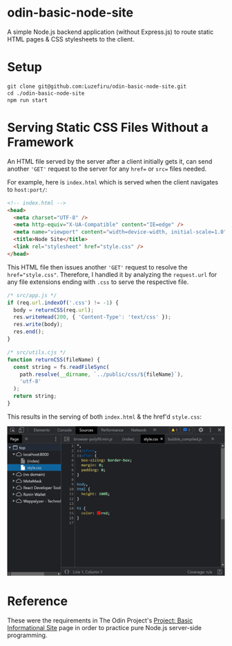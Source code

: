 # odin-basic-node-site

A simple Node.js backend application (without Express.js) to route static HTML pages & CSS stylesheets to the client.

# Setup

```shell
git clone git@github.com:Luzefiru/odin-basic-node-site.git
cd ./odin-basic-node-site
npm run start
```

# Serving Static CSS Files Without a Framework

An HTML file served by the server after a client initially gets it, can send another `'GET'` request to the server for any `href=` or `src=` files needed.

For example, here is `index.html` which is served when the client navigates to `host:port/`:

```html
<!-- index.html -->
<head>
  <meta charset="UTF-8" />
  <meta http-equiv="X-UA-Compatible" content="IE=edge" />
  <meta name="viewport" content="width=device-width, initial-scale=1.0" />
  <title>Node Site</title>
  <link rel="stylesheet" href="style.css" />
</head>
```

This HTML file then issues another `'GET'` request to resolve the `href="style.css"`. Therefore, I handled it by analyzing the `request.url` for any file extensions ending with `.css` to serve the respective file.

```js
/* src/app.js */
if (req.url.indexOf('.css') != -1) {
  body = returnCSS(req.url);
  res.writeHead(200, { 'Content-Type': 'text/css' });
  res.write(body);
  res.end();
}
```

```js
/* src/utils.cjs */
function returnCSS(fileName) {
  const string = fs.readFileSync(
    path.resolve(__dirname, `../public/css/${fileName}`),
    'utf-8'
  );
  return string;
}
```

This results in the serving of both `index.html` & the href'd `style.css`:

<img src="./docs/devtools-sources.png" />

# Reference

These were the requirements in The Odin Project's [Project: Basic Informational Site](https://www.theodinproject.com/lessons/nodejs-basic-informational-site) page in order to practice pure Node.js server-side programming.
